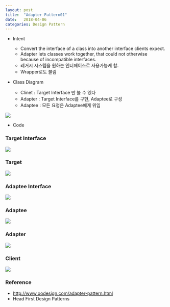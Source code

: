 ```yaml
---
layout: post
title:  "Adapter Pattern01"
date:   2018-04-06
categories: Design Pattern
---
```


- Intent
  - Convert the interface of a class into another interface clients expect.
  - Adapter lets classes work together, that could not otherwise because of incompatible interfaces.
  - 레거시 시스템을 원하는 인터페이스로 사용가능케 함.
  - Wrapper로도 불림


- Class Diagram
  - Clinet : Target Interface 만 볼 수 있다
  - Adapter : Target Interface를 구현, Adaptee로 구성
  - Adaptee : 모든 요청은 Adaptee에게 위임

![](/image/duck.png)

- Code

### Target Interface

![](/image/11111.png)

### Target

![](/image/22222.png)

### Adaptee Interface

![](/image/33333.png)

### Adaptee 

![](/image/44444.png)

### Adapter 

![](/image/55555.png)

### Client

![](/image/66666.png)

### Reference

- <http://www.oodesign.com/adapter-pattern.html>
- Head First Design Patterns